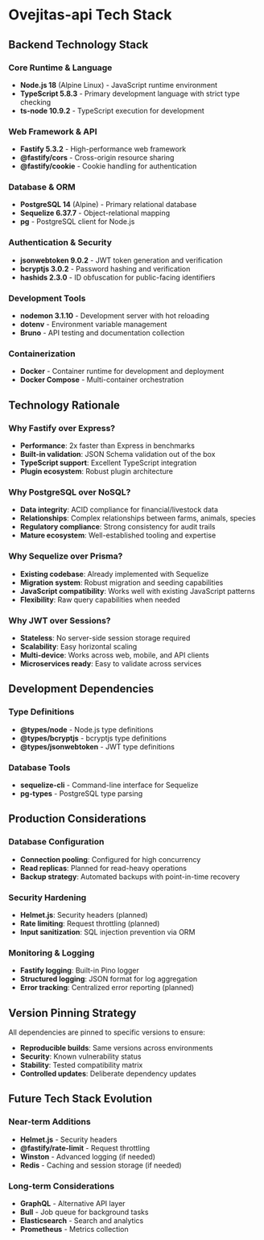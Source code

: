 # Ovejitas-api Tech Stack

## Backend Technology Stack

### Core Runtime & Language
- **Node.js 18** (Alpine Linux) - JavaScript runtime environment
- **TypeScript 5.8.3** - Primary development language with strict type checking
- **ts-node 10.9.2** - TypeScript execution for development

### Web Framework & API
- **Fastify 5.3.2** - High-performance web framework
- **@fastify/cors** - Cross-origin resource sharing
- **@fastify/cookie** - Cookie handling for authentication

### Database & ORM
- **PostgreSQL 14** (Alpine) - Primary relational database
- **Sequelize 6.37.7** - Object-relational mapping
- **pg** - PostgreSQL client for Node.js

### Authentication & Security
- **jsonwebtoken 9.0.2** - JWT token generation and verification
- **bcryptjs 3.0.2** - Password hashing and verification
- **hashids 2.3.0** - ID obfuscation for public-facing identifiers

### Development Tools
- **nodemon 3.1.10** - Development server with hot reloading
- **dotenv** - Environment variable management
- **Bruno** - API testing and documentation collection

### Containerization
- **Docker** - Container runtime for development and deployment
- **Docker Compose** - Multi-container orchestration

## Technology Rationale

### Why Fastify over Express?
- **Performance**: 2x faster than Express in benchmarks
- **Built-in validation**: JSON Schema validation out of the box
- **TypeScript support**: Excellent TypeScript integration
- **Plugin ecosystem**: Robust plugin architecture

### Why PostgreSQL over NoSQL?
- **Data integrity**: ACID compliance for financial/livestock data
- **Relationships**: Complex relationships between farms, animals, species
- **Regulatory compliance**: Strong consistency for audit trails
- **Mature ecosystem**: Well-established tooling and expertise

### Why Sequelize over Prisma?
- **Existing codebase**: Already implemented with Sequelize
- **Migration system**: Robust migration and seeding capabilities
- **JavaScript compatibility**: Works well with existing JavaScript patterns
- **Flexibility**: Raw query capabilities when needed

### Why JWT over Sessions?
- **Stateless**: No server-side session storage required
- **Scalability**: Easy horizontal scaling
- **Multi-device**: Works across web, mobile, and API clients
- **Microservices ready**: Easy to validate across services

## Development Dependencies

### Type Definitions
- **@types/node** - Node.js type definitions
- **@types/bcryptjs** - bcryptjs type definitions
- **@types/jsonwebtoken** - JWT type definitions

### Database Tools
- **sequelize-cli** - Command-line interface for Sequelize
- **pg-types** - PostgreSQL type parsing

## Production Considerations

### Database Configuration
- **Connection pooling**: Configured for high concurrency
- **Read replicas**: Planned for read-heavy operations
- **Backup strategy**: Automated backups with point-in-time recovery

### Security Hardening
- **Helmet.js**: Security headers (planned)
- **Rate limiting**: Request throttling (planned)
- **Input sanitization**: SQL injection prevention via ORM

### Monitoring & Logging
- **Fastify logging**: Built-in Pino logger
- **Structured logging**: JSON format for log aggregation
- **Error tracking**: Centralized error reporting (planned)

## Version Pinning Strategy

All dependencies are pinned to specific versions to ensure:
- **Reproducible builds**: Same versions across environments
- **Security**: Known vulnerability status
- **Stability**: Tested compatibility matrix
- **Controlled updates**: Deliberate dependency updates

## Future Tech Stack Evolution

### Near-term Additions
- **Helmet.js** - Security headers
- **@fastify/rate-limit** - Request throttling
- **Winston** - Advanced logging (if needed)
- **Redis** - Caching and session storage (if needed)

### Long-term Considerations
- **GraphQL** - Alternative API layer
- **Bull** - Job queue for background tasks
- **Elasticsearch** - Search and analytics
- **Prometheus** - Metrics collection
